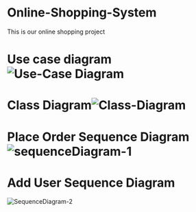 # Online-Shopping-System
This is our online shopping project

# Use case diagram![Use-Case Diagram](https://github.com/user-attachments/assets/d6b10304-c50b-4f10-9a74-7779947940f6)

# Class Diagram![Class-Diagram](https://github.com/user-attachments/assets/0f63d16d-9b47-4ebe-84a6-9e81391070d7)

# Place Order Sequence Diagram ![sequenceDiagram-1](https://github.com/user-attachments/assets/da1a2053-f3e9-4206-944d-74fa6ca8ca6d)

# Add User Sequence Diagram
![SequenceDiagram-2](https://github.com/user-attachments/assets/3d951ab4-b837-4d15-87bb-f1e89b6a3ead)


